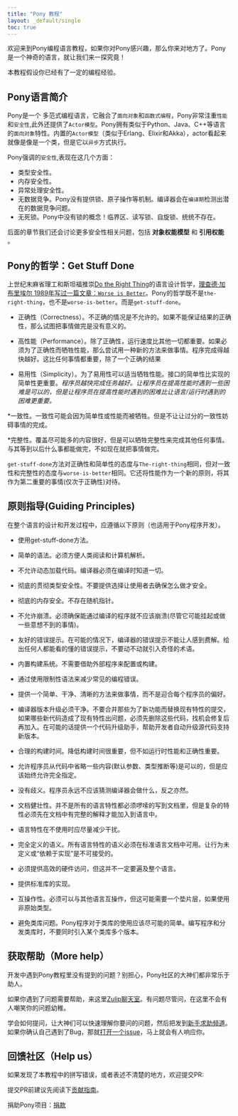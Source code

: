 ```yaml
---
title: "Pony 教程"
layout: _default/single
toc: true
---
```


<!-- Welcome to the Pony tutorial! If you're reading this, chances are you want to learn Pony. That's great, we're going to make that happen. -->
欢迎来到Pony编程语言教程，如果你对Pony感兴趣，那么你来对地方了。Pony是一个神奇的语言，就让我们来一探究竟！

<!-- This tutorial is aimed at people who have some experience programming already. It doesn't really matter if you know a little Python, or a bit of Ruby, or you are a JavaScript hacker, or Java, or Scala, or C/C++, or Haskell, or OCaml: as long as you've written some code before, you should be fine. -->
本教程假设你已经有了一定的编程经验。

<!-- ## What's Pony, anyway? -->
## Pony语言简介

<!-- Pony is an object-oriented, actor-model, capabilities-secure programming language. It's __object-oriented__ because it has classes and objects, like Python, Java, C++, and many other languages. It's __actor-model__ because it has _actors_ (similar to Erlang, Elixir, or Akka). These behave like objects, but they can also execute code _asynchronously_. Actors make Pony awesome. -->
Pony是一个 多范式编程语言，它融合了`面向对象`和`函数式编程`，Pony非常注重`性能`和`安全性`,此外还提供了`Actor模型`。Pony拥有类似于Python、Java、C++等语言的`面向对象`特性。内置的`Actor模型`（类似于Erlang、Elixir和Akka），actor看起来就像是像是一个类，但是它以`异步`方式执行。

<!-- When we say Pony is __capabilities-secure__, we mean a few things: -->
Pony强调的`安全性`,表现在这几个方面：

<!-- * It's type safe. Really type safe. There's a mathematical [proof](https://www.ponylang.io/media/papers/opsla237-clebsch.pdf) and everything. -->
<!-- * It's memory safe. Ok, this comes with type safe, but it's still interesting. There are no dangling pointers, no buffer overruns, heck, the language doesn't even have the concept of _null_! -->
<!-- * It's exception safe. There are no runtime exceptions. All exceptions have defined semantics, and they are _always_ handled. -->
<!-- * It's data-race free. Pony doesn't have locks or atomic operations or anything like that. Instead, the type system ensures _at compile time_ that your concurrent program can never have data races. So you can write highly concurrent code and never get it wrong. -->
<!-- * It's deadlock free. This one is easy, because Pony has no locks at all! So they definitely don't deadlock, because they don't exist. -->
* 类型安全性。
* 内存安全性。
* 异常处理安全性。
* 无数据竞争。Pony没有提供锁、原子操作等机制。编译器会在`编译期`检测出潜在的数据竞争问题。
* 无死锁。Pony中没有锁的概念！临界区、读写锁、自旋锁、统统不存在。

<!-- We'll talk more about capabilities-security, including both __object capabilities__ and __reference capabilities__ later. -->
后面的章节我们还会讨论更多安全性相关问题，包括 __对象权能模型__ 和 __引用权能__ 。

<!-- ## The Pony Philosophy: Get Stuff Done -->
## Pony的哲学：Get Stuff Done

<!-- In the spirit of [Richard Gabriel](http://www.jwz.org/doc/worse-is-better.html), the Pony philosophy is neither "the-right-thing" nor "worse-is-better". It is "get-stuff-done". -->
上世纪末麻省理工和斯坦福推崇[Do the Right Thing](https://mitpress.mit.edu/books/do-right-thing)的语言设计哲学，[理查德·加布里埃尔 1989年写过一篇文章：`Worse is Better`](http://www.jwz.org/doc/worse-is-better.html)。Pony的哲学既不是`the-right-thing`，也不是`worse-is-better`。而是`get-stuff-done`。

<!-- * Correctness. Incorrectness is simply not allowed. _It's pointless to try to get stuff done if you can't guarantee the result is correct._ -->
* 正确性（Correctness）。不正确的情况是不允许的。如果不能保证结果的正确性，那么试图把事情做完是没有意义的。

<!-- * Performance. Runtime speed is more important than everything except correctness. If performance must be sacrificed for correctness, try to come up with a new way to do things. _The faster the program can get stuff done, the better. This is more important than anything except a correct result._ -->
* 高性能（Performance）。除了正确性，运行速度比其他一切都重要。如果必须为了正确性而牺牲性能，那么尝试用一种新的方法来做事情。程序完成得越快越好。这比任何事情都重要，除了一个正确的结果

<!-- * Simplicity. Simplicity can be sacrificed for performance. It is more important for the interface to be simple than the implementation. _The faster the programmer can get stuff done, the better. It's ok to make things a bit harder on the programmer to improve performance, but it's more important to make things easier on the programmer than it is to make things easier on the language/runtime._ -->
* 易用性（Simplicity）。为了易用性可以适当牺牲性能。接口的简单性比实现的简单性更重要。_程序员越快完成任务越好。让程序员在提高性能时遇到一些困难是可以的，但是让程序员在提高性能时遇到的困难比让语言/运行时遇到的困难更重要。_

<!-- * Consistency. Consistency can be sacrificed for simplicity or performance. -->
<!-- _Don't let excessive consistency get in the way of getting stuff done._ -->
*一致性。一致性可能会因为简单性或性能而被牺牲。但是不让让过分的一致性妨碍事情的完成。

<!-- * Completeness. It's nice to cover as many things as possible, but completeness can be sacrificed for anything else. _It's better to get some stuff done now than wait until everything can get done later._ -->
*完整性。覆盖尽可能多的内容很好，但是可以牺牲完整性来完成其他任何事情。与其等到以后什么事都能做完，不如现在就把事情做完。

<!-- The "get-stuff-done" approach has the same attitude towards correctness and simplicity as "the-right-thing", but the same attitude towards consistency and completeness as "worse-is-better". It also adds performance as a new principle, treating it as the second most important thing (after correctness). -->
`get-stuff-done`方法对正确性和简单性的态度与`The-right-thing`相同，但对一致性和完整性的态度与`worse-is-better`相同。它还将性能作为一个新的原则，将其作为第二重要的事情(仅次于正确性)对待。

<!-- ## Guiding Principles -->
## 原则指导(Guiding Principles)

<!-- Throughout the design and development of the language the following principles should be adhered to. -->
在整个语言的设计和开发过程中，应遵循以下原则（也适用于Pony程序开发）。

<!-- * Use the get-stuff-done approach. -->
* 使用get-stuff-done方法。

<!-- * Simple grammar. Language must be trivial to parse for both humans and computers. -->
* 简单的语法。必须方便人类阅读和计算机解析。

<!-- * No loadable code. Everything is known to the compiler. -->
* 不允许动态加载代码。编译器必须在编译时知道一切。

<!-- * Fully type safe. There is no "trust me, I know what I'm doing" coercion. -->
* 彻底的贯彻类型安全性。不要提供选择让使用者去确保怎么做才安全。

<!-- * Fully memory safe. There is no "this random number is really a pointer, honest." -->
* 彻底的内存安全。不存在随机指针。

<!-- * No crashes. A program that compiles should never crash (although it may hang or do something unintended). -->
* 不允许崩溃。必须确保能通过编译的程序就不应该崩溃(尽管它可能挂起或做一些意想不到的事情)。

<!-- * Sensible error messages. Where possible use simple error messages for specific error cases. It is fine to assume the programmer knows the definitions of words in our lexicon, but avoid compiler or other computer science jargon. -->
* 友好的错误提示。在可能的情况下，编译器的错误提示不能让人感到费解。给出任何人都能看的懂的错误提示，不要动不动就引入奇怪的术语。

<!-- * Inherent build system. No separate applications required to configure or build. -->
* 内置构建系统。不需要借助外部程序来配置或构建。

<!-- * Aim to reduce common programming bugs through the use of restrictive syntax. -->
* 通过使用限制性语法来减少常见的编程错误。

<!-- * Provide a single, clean and clear way to do things rather than catering to every programmer's preferred prejudices. -->
* 提供一个简单、干净、清晰的方法来做事情，而不是迎合每个程序员的偏好。

<!-- * Make upgrades clean. Do not try to merge new features with the ones they are replacing, if something is broken remove it and replace it in one go. Where possible provide rewrite utilities to upgrade source between language versions. -->
* 编译器版本升级必须干净。不要合并那些为了新功能而替换现有特性的提交，如果哪些新代码造成了现有特性出问题，必须先删除这些代码，找机会修复后再加入。在可能的话提供一个代码升级助手，帮助开发者自动升级源代码支持新版本。

<!-- * Reasonable build time. Keeping down build time is important, but less important than runtime performance and correctness. -->
* 合理的构建时间。降低构建时间很重要，但不如运行时性能和正确性重要。

<!-- * Allowing the programmer to omit some things from the code (default arguments, type inference, etc) is fine, but fully specifying should always be allowed. -->
* 允许程序员从代码中省略一些内容(默认参数、类型推断等)是可以的，但是应该始终允许完全指定。

<!-- * No ambiguity. The programmer should never have to guess what the compiler will do, or vice-versa. -->
* 没有歧义。程序员永远不应该猜测编译器会做什么，反之亦然。

<!-- * Document required complexity. Not all language features have to be trivial to understand, but complex features must have full explanations in the docs to be allowed in the language. -->
* 文档健壮性。并不是所有的语言特性都必须啰嗦的写到文档里，但是复杂的特性必须先在文档中有完整的解释才能加入到语言中。

<!-- * Language features should be minimally intrusive when not used. -->
* 语言特性在不使用时应尽量减少干扰。

<!-- * Fully defined semantics. The semantics of all language features must be available in the standard language docs. It is not acceptable to leave behaviour undefined or "implementation dependent". -->
* 完全定义的语义。所有语言特性的语义必须在标准语言文档中可用。让行为未定义或“依赖于实现”是不可接受的。

<!-- * Efficient hardware access must be available, but this does not have to pervade the whole language. -->
* 必须提供高效的硬件访问，但这并不一定要遍及整个语言。

<!-- * The standard library should be implemented in Pony. -->
* 提供标准库的实现。

<!-- * Interoperability. Must be interoperable with other languages, but this may require a shim layer if non primitive types are used. -->
* 互操作性。必须可以与其他语言互操作，但这可能需要一个垫片层，如果使用非原始类型。

<!-- * Avoid library pain. Use of 3rd party Pony libraries should be as easy as possible, with no surprises. This includes writing and distributing libraries and using multiple versions of a library in a single program. -->
* 避免类库问题。Pony程序对于类库的使用应该尽可能的简单。编写程序和分发类库时，不要同时引入某个类库多个版本。

<!-- ## More help -->
## 获取帮助（More help）

<!-- Working your way through the tutorial but in need of more help? Not to worry, we have you covered. -->
开发中遇到Pony教程里没有提到的问题？别担心，Pony社区的大神们都非常乐于助人。

<!-- If you are looking for an answer "right now", we suggest you give our [Zulip community](https://ponylang.zulipchat.com/#narrow/stream/189985-beginner-help) a try. Whatever your question is, it isn't dumb, and we won't get annoyed. -->
如果你遇到了问题需要帮助，来这里[Zulip聊天室](https://ponylang.zulipchat.com/#narrow/stream/189985-beginner-help)。有问题尽管问，在这里不会有人嘲笑你的问题幼稚。

<!-- Think you've found a bug? Check your understanding first by writing to the ["beginner help" stream in Zulip](https://ponylang.zulipchat.com/#narrow/stream/189985-beginner-help). Once you know it's a bug, [open an issue](https://github.com/ponylang/ponyc/issues). -->
学会如何提问，让大神们可以快速理解你要问的问题，然后把发到[新手求助频道](https://ponylang.zulipchat.com/#narrow/stream/189985-beginner-help)。如果你确认自己遇到了Bug，那就[打开一个issue](https://github.com/ponylang/ponyc/issues)，马上就会有人响应你。

<!-- # Help us -->
## 回馈社区（Help us）

<!-- Found a typo in this tutorial? Perhaps something isn't clear? We welcome pull requests against the tutorial: [https://github.com/ponylang/pony-tutorial](https://github.com/ponylang/pony-tutorial). -->
如果发现了本教程中的拼写错误，或者表述不清楚的地方，欢迎提交PR:

<!-- Be sure to check out the [contribution guidelines](https://github.com/ponylang/pony-tutorial/blob/master/CONTRIBUTING.md) before opening your PR. -->
提交PR前建议先阅读下[贡献指南](https://github.com/ponylang/pony-tutorial/blob/master/CONTRIBUTING.md)。

捐助Pony项目：[捐款](https://opencollective.com/ponyc)
